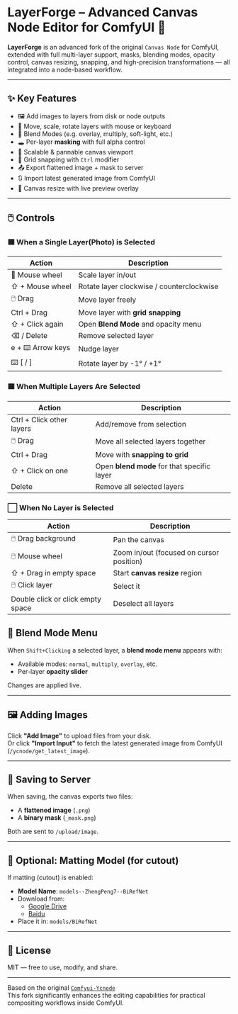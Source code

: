 # LayerForge – Advanced Canvas Node Editor for ComfyUI 🎨

**LayerForge** is an advanced fork of the original `Canvas Node` for ComfyUI, extended with full multi-layer support, masks, blending modes, opacity control, canvas resizing, snapping, and high-precision transformations — all integrated into a node-based workflow.

---

## ✨ Key Features

- 🖼️ Add images to layers from disk or node outputs
- 📐 Move, scale, rotate layers with mouse or keyboard
- 🌈 Blend Modes (e.g. overlay, multiply, soft-light, etc.)
- 🕳️ Per-layer **masking** with full alpha control
- 🔎 Scalable & pannable canvas viewport
- 🎯 Grid snapping with `Ctrl` modifier
- 📤 Export flattened image + mask to server
- 🔃 Import latest generated image from ComfyUI
- 🔧 Canvas resize with live preview overlay

---

## 🖱️ Controls

### 🟩 When a Single Layer(Photo) is Selected

| Action            | Description                                   |
|-------------------| --------------------------------------------- |
| 🔁 Mouse wheel    | Scale layer in/out                            |
| ⇧ + Mouse wheel   | Rotate layer clockwise / counterclockwise     |
| 🖱️ Drag          | Move layer freely                             |
| Ctrl + Drag       | Move layer with **grid snapping**             |
| ⇧ + Click again   | Open **Blend Mode** and opacity menu          |
| ⌫ / Delete        | Remove selected layer                         |
| e + ⌨️ Arrow keys | Nudge layer                  |
| ⌨️ \[ / ]         | Rotate layer by -1° / +1° |


### 🟦 When Multiple Layers Are Selected

| Action                    | Description                                 |
|---------------------------| ------------------------------------------- |
| Ctrl + Click other layers | Add/remove from selection                   |
| 🖱️ Drag                  | Move all selected layers together           |
| Ctrl + Drag                  | Move with **snapping to grid**              |
| ⇧ + Click on one          | Open **blend mode** for that specific layer |
| Delete                    | Remove all selected layers                  |

### ⬜ When No Layer is Selected

| Action                            | Description                              |
| --------------------------------- | ---------------------------------------- |
| 🖱️ Drag background               | Pan the canvas                           |
| 🖱️ Mouse wheel                   | Zoom in/out (focused on cursor position) |
| ⇧ + Drag in empty space           | Start **canvas resize** region           |
| 🖱️ Click layer                   | Select it                                |
| Double click or click empty space | Deselect all layers                      |



## 🎨 Blend Mode Menu

When `Shift+Clicking` a selected layer, a **blend mode menu** appears with:
- Available modes: `normal`, `multiply`, `overlay`, etc.
- Per-layer **opacity slider**

Changes are applied live.

---

## 🖼️ Adding Images

Click **"Add Image"** to upload files from your disk.  
Or click **"Import Input"** to fetch the latest generated image from ComfyUI (`/ycnode/get_latest_image`).

---

## 💾 Saving to Server

When saving, the canvas exports two files:
- A **flattened image** (`.png`)
- A **binary mask** (`_mask.png`)

Both are sent to `/upload/image`.

---

## 🧠 Optional: Matting Model (for cutout)

If matting (cutout) is enabled:

- **Model Name**: `models--ZhengPeng7--BiRefNet`
- Download from:
  - [Google Drive](https://drive.google.com/drive/folders/1BCLInCLH89fmTpYoP8Sgs_Eqww28f_wq?usp=sharing)
  - [Baidu](https://pan.baidu.com/s/1PiZvuHcdlcZGoL7WDYnMkA?pwd=nt76)
- Place it in: `models/BiRefNet`


---

## 📜 License

MIT — free to use, modify, and share.

---

Based on the original [`Comfyui-Ycnode`](https://github.com/Yc735/comfyui-ycnode)  
This fork significantly enhances the editing capabilities for practical compositing workflows inside ComfyUI.